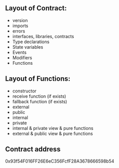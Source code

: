 ## Layout of Contract:
- version
- imports
- errors
- interfaces, libraries, contracts
- Type declarations
- State variables
- Events
- Modifiers
- Functions


## Layout of Functions:
- constructor
- receive function (if exists)
- fallback function (if exists)
- external
- public
- internal
- private
- internal & private view & pure functions
- external & public view & pure functions

## Contract address
0x93f54F016FF26E6eC356FcfF28A3678666598b54
